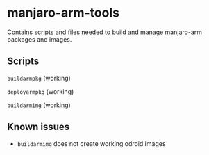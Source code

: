# manjaro-arm-tools
Contains scripts and files needed to build and manage manjaro-arm packages and images.

## Scripts
`buildarmpkg` (working)

`deployarmpkg` (working)

`buildarmimg` (working)


## Known issues
* `buildarmimg` does not create working odroid images

